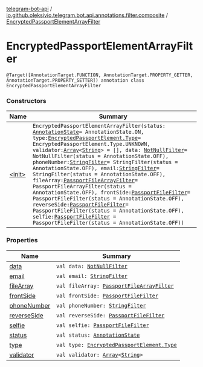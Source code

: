 [telegram-bot-api](../../index.md) / [io.github.oleksivio.telegram.bot.api.annotations.filter.composite](../index.md) / [EncryptedPassportElementArrayFilter](./index.md)

# EncryptedPassportElementArrayFilter

`@Target([AnnotationTarget.FUNCTION, AnnotationTarget.PROPERTY_GETTER, AnnotationTarget.PROPERTY_SETTER]) annotation class EncryptedPassportElementArrayFilter`

### Constructors

| Name | Summary |
|---|---|
| [&lt;init&gt;](-init-.md) | `EncryptedPassportElementArrayFilter(status: `[`AnnotationState`](../../io.github.oleksivio.telegram.bot.api.model.annotation/-annotation-state/index.md)` = AnnotationState.ON, type: `[`EncryptedPassportElement.Type`](../../io.github.oleksivio.telegram.bot.api.model.objects.passport/-encrypted-passport-element/-type/index.md)` = EncryptedPassportElement.Type.UNKNOWN, validator: `[`Array`](https://kotlinlang.org/api/latest/jvm/stdlib/kotlin/-array/index.html)`<`[`String`](https://kotlinlang.org/api/latest/jvm/stdlib/kotlin/-string/index.html)`> = [], data: `[`NotNullFilter`](../../io.github.oleksivio.telegram.bot.api.annotations.filter.primitive/-not-null-filter/index.md)` = NotNullFilter(status = AnnotationState.OFF), phoneNumber: `[`StringFilter`](../../io.github.oleksivio.telegram.bot.api.annotations.filter.primitive/-string-filter/index.md)` = StringFilter(status = AnnotationState.OFF), email: `[`StringFilter`](../../io.github.oleksivio.telegram.bot.api.annotations.filter.primitive/-string-filter/index.md)` = StringFilter(status = AnnotationState.OFF), fileArray: `[`PassportFileArrayFilter`](../-passport-file-array-filter/index.md)` = PassportFileArrayFilter(status = AnnotationState.OFF), frontSide: `[`PassportFileFilter`](../-passport-file-filter/index.md)` = PassportFileFilter(status = AnnotationState.OFF), reverseSide: `[`PassportFileFilter`](../-passport-file-filter/index.md)` = PassportFileFilter(status = AnnotationState.OFF), selfie: `[`PassportFileFilter`](../-passport-file-filter/index.md)` = PassportFileFilter(status = AnnotationState.OFF))` |

### Properties

| Name | Summary |
|---|---|
| [data](data.md) | `val data: `[`NotNullFilter`](../../io.github.oleksivio.telegram.bot.api.annotations.filter.primitive/-not-null-filter/index.md) |
| [email](email.md) | `val email: `[`StringFilter`](../../io.github.oleksivio.telegram.bot.api.annotations.filter.primitive/-string-filter/index.md) |
| [fileArray](file-array.md) | `val fileArray: `[`PassportFileArrayFilter`](../-passport-file-array-filter/index.md) |
| [frontSide](front-side.md) | `val frontSide: `[`PassportFileFilter`](../-passport-file-filter/index.md) |
| [phoneNumber](phone-number.md) | `val phoneNumber: `[`StringFilter`](../../io.github.oleksivio.telegram.bot.api.annotations.filter.primitive/-string-filter/index.md) |
| [reverseSide](reverse-side.md) | `val reverseSide: `[`PassportFileFilter`](../-passport-file-filter/index.md) |
| [selfie](selfie.md) | `val selfie: `[`PassportFileFilter`](../-passport-file-filter/index.md) |
| [status](status.md) | `val status: `[`AnnotationState`](../../io.github.oleksivio.telegram.bot.api.model.annotation/-annotation-state/index.md) |
| [type](type.md) | `val type: `[`EncryptedPassportElement.Type`](../../io.github.oleksivio.telegram.bot.api.model.objects.passport/-encrypted-passport-element/-type/index.md) |
| [validator](validator.md) | `val validator: `[`Array`](https://kotlinlang.org/api/latest/jvm/stdlib/kotlin/-array/index.html)`<`[`String`](https://kotlinlang.org/api/latest/jvm/stdlib/kotlin/-string/index.html)`>` |
